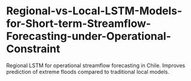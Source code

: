 # Regional-vs-Local-LSTM-Models-for-Short-term-Streamflow-Forecasting-under-Operational-Constraint
Regional LSTM for operational streamflow forecasting in Chile. Improves prediction of extreme floods compared to traditional local models.
